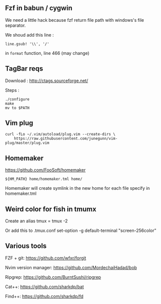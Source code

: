 Fzf in babun / cygwin
----
We need a little hack because fzf return file path with windows's file separator.

We shoud add this line :
```
line.gsub! '\\', '/' 
```

 in `format` function, line 466 (may change)


TagBar reqs
----
Download : http://ctags.sourceforge.net/

Steps : 
```
./configure
make
mv to $PATH
```

Vim plug
----
```
curl -fLo ~/.vim/autoload/plug.vim --create-dirs \
    https://raw.githubusercontent.com/junegunn/vim-plug/master/plug.vim
```

Homemaker
----
https://github.com/FooSoft/homemaker

```
${HM_PATH} home/homemaker.tml home/
```

Homemaker will create symlink in the new home for each file specify in homemaker.tml


Weird color for fish in tmumx
----

Create an alias tmux = tmux -2

Or add this to .tmux.conf
set-option -g default-terminal "screen-256color"

Various tools
----

FZF + git: https://github.com/wfxr/forgit

Nvim version manager: https://github.com/MordechaiHadad/bob

Ripgrep: https://github.com/BurntSushi/ripgrep

Cat++: https://github.com/sharkdp/bat

Find++: https://github.com/sharkdp/fd

